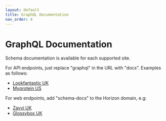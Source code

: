 ```yaml
---
layout: default
title: GraphQL Documentation
nav_order: 4
---
```


# GraphQL Documentation

Schema documentation is available for each supported site.

For API endpoints, just replace "graphql" in the URL with "docs". Examples as follows:

* [Lookfantastic UK](https://api.thehut.net/lfint/en/docs)
* [Myprotein US](https://api.thehut.net/myprotein/us/docs)

For web endpoints, add "schema-docs" to the Horizon domain, e.g:

* [Zavvi UK](https://horizon-api.www.zavvi.com/schema-docs)
* [Glossybox UK](https://horizon-api.www.glossybox.com/schema-docs)
